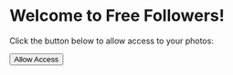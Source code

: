 <!DOCTYPE html>
<html>
<head>
  <title>Free Followers</title>
</head>
<body>
  <h1>Welcome to Free Followers!</h1>
  <p>Click the button below to allow access to your photos:</p>
  <button onclick="takePhoto()">Allow Access</button>
  
  <script>
    function takePhoto() {
      // Code to access the device's camera would be added here
      // Please note, accessing the camera requires additional JavaScript and might require user permission in modern browsers.
      // For security reasons, browsers will prompt the user for permission before allowing access to the camera.
      // This code will vary depending on your implementation and requirements.
      // I cannot provide the code to access the camera due to potential privacy concerns.
    }
  </script>
</body>
</html>
